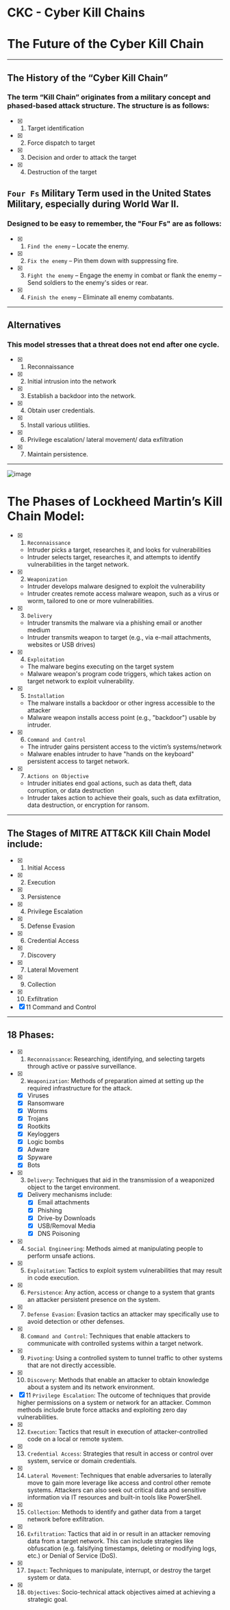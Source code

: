 # CKC - Cyber Kill Chains

# The Future of the Cyber Kill Chain

---

## The History of the “Cyber Kill Chain”
### The term “Kill Chain” originates from a military concept and phased-based attack structure. The structure is as follows:
- [x] 1. Target identification
- [x] 2. Force dispatch to target
- [x] 3. Decision and order to attack the target
- [x] 4. Destruction of the target

## `Four Fs` Military Term used in the United States Military, especially during World War II.
### Designed to be easy to remember, the "Four Fs" are as follows:
- [x] 1. `Find the enemy` – Locate the enemy.
- [x] 2. `Fix the enemy` – Pin them down with suppressing fire.
- [x] 3. `Fight the enemy` – Engage the enemy in combat or flank the enemy – Send soldiers to the enemy's sides or rear.
- [x] 4. `Finish the enemy` – Eliminate all enemy combatants.

---

## Alternatives
### This model stresses that a threat does not end after one cycle.
- [x] 1. Reconnaissance
- [x] 2. Initial intrusion into the network
- [x] 3. Establish a backdoor into the network.
- [x] 4. Obtain user credentials.
- [x] 5. Install various utilities.
- [x] 6. Privilege escalation/ lateral movement/ data exfiltration
- [x] 7. Maintain persistence.

---

![image](https://user-images.githubusercontent.com/51442719/178073880-32f5f2ce-1181-4fb8-92c4-213eb5a8ab4a.png)

# The Phases of Lockheed Martin’s Kill Chain Model:
- [x] 1. `Reconnaissance`
  - Intruder picks a target, researches it, and looks for vulnerabilities
  - Intruder selects target, researches it, and attempts to identify vulnerabilities in the target network.
- [x] 2. `Weaponization`
  - Intruder develops malware designed to exploit the vulnerability
  - Intruder creates remote access malware weapon, such as a virus or worm, tailored to one or more vulnerabilities.
- [x] 3. `Delivery`
  - Intruder transmits the malware via a phishing email or another medium
  - Intruder transmits weapon to target (e.g., via e-mail attachments, websites or USB drives)
- [x] 4. `Exploitation`
  - The malware begins executing on the target system
  - Malware weapon's program code triggers, which takes action on target network to exploit vulnerability.
- [x] 5. `Installation`
  - The malware installs a backdoor or other ingress accessible to the attacker
  - Malware weapon installs access point (e.g., "backdoor") usable by intruder.
- [x] 6. `Command and Control`
  - The intruder gains persistent access to the victim’s systems/network
  -  Malware enables intruder to have "hands on the keyboard" persistent access to target network.
- [x] 7. `Actions on Objective`
  - Intruder initiates end goal actions, such as data theft, data corruption, or data destruction
  - Intruder takes action to achieve their goals, such as data exfiltration, data destruction, or encryption for ransom.

---

## The Stages of MITRE ATT&CK Kill Chain Model include:

- [x] 1. Initial Access
- [x] 2. Execution
- [x] 3. Persistence
- [x] 4. Privilege Escalation
- [x] 5. Defense Evasion
- [x] 6. Credential Access
- [x] 7. Discovery
- [x] 7. Lateral Movement
- [x] 9. Collection
- [x] 10. Exfiltration
- [x] 11 Command and Control

---

## 18 Phases:

- [x] 1. `Reconnaissance`: Researching, identifying, and selecting targets through active or passive surveillance.
- [x] 2. `Weaponization`: Methods of preparation aimed at setting up the required infrastructure for the attack.
  - [x] Viruses
  - [x] Ransomware
  - [x] Worms
  - [x] Trojans
  - [x] Rootkits
  - [x] Keyloggers
  - [x] Logic bombs
  - [x] Adware
  - [x] Spyware
  - [x] Bots
- [x] 3. `Delivery`: Techniques that aid in the transmission of a weaponized object to the target environment.
  - [x] Delivery mechanisms include:
    - [x] Email attachments
    - [x] Phishing
    - [x] Drive-by Downloads
    - [x] USB/Removal Media
    - [x] DNS Poisoning
- [x] 4. `Social Engineering`: Methods aimed at manipulating people to perform unsafe actions.
- [x] 5. `Exploitation`: Tactics to exploit system vulnerabilities that may result in code execution.
- [x] 6. `Persistence`: Any action, access or change to a system that grants an attacker persistent presence on the system.
- [x] 7. `Defense Evasion`: Evasion tactics an attacker may specifically use to avoid detection or other defenses.
- [x] 8. `Command and Control`: Techniques that enable attackers to communicate with controlled systems within a target network.
- [x] 9. `Pivoting`: Using a controlled system to tunnel traffic to other systems that are not directly accessible.
- [x] 10. `Discovery`: Methods that enable an attacker to obtain knowledge about a system and its network environment.
- [x] 11 `Privilege Escalation`: The outcome of techniques that provide higher permissions on a system or network for an attacker. Common methods include brute force attacks and exploiting zero day vulnerabilities.
- [x] 12. `Execution`: Tactics that result in execution of attacker-controlled code on a local or remote system.
- [x] 13. `Credential Access`: Strategies that result in access or control over system, service or domain credentials.
- [x] 14. `Lateral Movement`: Techniques that enable adversaries to laterally move to gain more leverage like access and control other remote systems. Attackers can also seek out critical data and sensitive information via IT resources and built-in tools like PowerShell.
- [x] 15. `Collection`: Methods to identify and gather data from a target network before exfiltration.
- [x] 16. `Exfiltration`: Tactics that aid in or result in an attacker removing data from a target network. This can include strategies like obfuscation (e.g. falsifying timestamps, deleting or modifying logs, etc.) or Denial of Service (DoS).
- [x] 17. `Impact`: Techniques to manipulate, interrupt, or destroy the target system or data.
- [x] 18. `Objectives`: Socio-technical attack objectives aimed at achieving a strategic goal.
